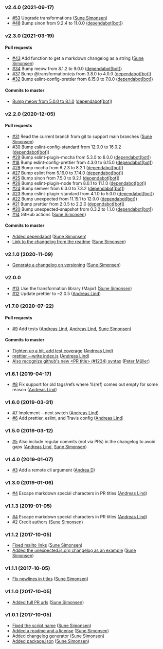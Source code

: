 ### v2.4.0 (2021-09-17)

- [#53](https://github.com/sunesimonsen/offline-github-changelog/pull/53) Upgrade transformations ([Sune Simonsen](mailto:sune@we-knowhow.dk))
- [#48](https://github.com/sunesimonsen/offline-github-changelog/pull/48) Bump sinon from 9.2.4 to 11.0.0 ([dependabot[bot]](mailto:49699333+dependabot[bot]@users.noreply.github.com))

### v2.3.0 (2021-03-19)

#### Pull requests

- [#43](https://github.com/sunesimonsen/offline-github-changelog/pull/43) Add function to get a markdown changelog as a string ([Sune Simonsen](mailto:sune@we-knowhow.dk))
- [#34](https://github.com/sunesimonsen/offline-github-changelog/pull/34) Bump meow from 8.1.2 to 9.0.0 ([dependabot[bot]](mailto:49699333+dependabot[bot]@users.noreply.github.com))
- [#37](https://github.com/sunesimonsen/offline-github-changelog/pull/37) Bump @transformation\/ejs from 3.8.0 to 4.0.0 ([dependabot[bot]](mailto:49699333+dependabot[bot]@users.noreply.github.com))
- [#32](https://github.com/sunesimonsen/offline-github-changelog/pull/32) Bump eslint-config-prettier from 6.15.0 to 7.0.0 ([dependabot[bot]](mailto:49699333+dependabot[bot]@users.noreply.github.com))

#### Commits to master

- [Bump meow from 5.0.0 to 8.1.0](https://github.com/sunesimonsen/offline-github-changelog/commit/b1ba32a3d586eec0dde3c94dc338b4a7de528d29) ([dependabot[bot]](mailto:49699333+dependabot[bot]@users.noreply.github.com))

### v2.2.0 (2020-12-05)

#### Pull requests

- [#31](https://github.com/sunesimonsen/offline-github-changelog/pull/31) Read the current branch from git to support main branches ([Sune Simonsen](mailto:sune@we-knowhow.dk))
- [#30](https://github.com/sunesimonsen/offline-github-changelog/pull/30) Bump eslint-config-standard from 12.0.0 to 16.0.2 ([dependabot[bot]](mailto:49699333+dependabot[bot]@users.noreply.github.com))
- [#29](https://github.com/sunesimonsen/offline-github-changelog/pull/29) Bump eslint-plugin-mocha from 5.3.0 to 8.0.0 ([dependabot[bot]](mailto:49699333+dependabot[bot]@users.noreply.github.com))
- [#18](https://github.com/sunesimonsen/offline-github-changelog/pull/18) Bump eslint-config-prettier from 4.3.0 to 6.15.0 ([dependabot[bot]](mailto:49699333+dependabot[bot]@users.noreply.github.com))
- [#28](https://github.com/sunesimonsen/offline-github-changelog/pull/28) Bump mocha from 6.2.3 to 8.2.1 ([dependabot[bot]](mailto:49699333+dependabot[bot]@users.noreply.github.com))
- [#27](https://github.com/sunesimonsen/offline-github-changelog/pull/27) Bump eslint from 5.16.0 to 7.14.0 ([dependabot[bot]](mailto:49699333+dependabot[bot]@users.noreply.github.com))
- [#25](https://github.com/sunesimonsen/offline-github-changelog/pull/25) Bump sinon from 7.5.0 to 9.2.1 ([dependabot[bot]](mailto:49699333+dependabot[bot]@users.noreply.github.com))
- [#26](https://github.com/sunesimonsen/offline-github-changelog/pull/26) Bump eslint-plugin-node from 8.0.1 to 11.1.0 ([dependabot[bot]](mailto:49699333+dependabot[bot]@users.noreply.github.com))
- [#24](https://github.com/sunesimonsen/offline-github-changelog/pull/24) Bump semver from 6.3.0 to 7.3.2 ([dependabot[bot]](mailto:49699333+dependabot[bot]@users.noreply.github.com))
- [#23](https://github.com/sunesimonsen/offline-github-changelog/pull/23) Bump eslint-plugin-standard from 4.1.0 to 5.0.0 ([dependabot[bot]](mailto:49699333+dependabot[bot]@users.noreply.github.com))
- [#22](https://github.com/sunesimonsen/offline-github-changelog/pull/22) Bump unexpected from 11.15.1 to 12.0.0 ([dependabot[bot]](mailto:49699333+dependabot[bot]@users.noreply.github.com))
- [#21](https://github.com/sunesimonsen/offline-github-changelog/pull/21) Bump prettier from 2.0.5 to 2.2.0 ([dependabot[bot]](mailto:49699333+dependabot[bot]@users.noreply.github.com))
- [#20](https://github.com/sunesimonsen/offline-github-changelog/pull/20) Bump unexpected-snapshot from 0.3.2 to 1.1.0 ([dependabot[bot]](mailto:49699333+dependabot[bot]@users.noreply.github.com))
- [#14](https://github.com/sunesimonsen/offline-github-changelog/pull/14) GitHub actions ([Sune Simonsen](mailto:sune@we-knowhow.dk))

#### Commits to master

- [Added dependabot](https://github.com/sunesimonsen/offline-github-changelog/commit/27004ebc65444b3a554d948fa5a2749aab16f523) ([Sune Simonsen](mailto:sune@we-knowhow.dk))
- [Link to the changelog from the readme](https://github.com/sunesimonsen/offline-github-changelog/commit/135264db94c4330d2dd404c99b306725c4a79569) ([Sune Simonsen](mailto:sune@we-knowhow.dk))

### v2.1.0 (2020-11-09)

- [Generate a changelog on versioning](https://github.com/sunesimonsen/offline-github-changelog/commit/837512824b5b07403116ea448eeef8018fdcd399) ([Sune Simonsen](mailto:sune@we-knowhow.dk))

### v2.0.0

- [#13](https://github.com/sunesimonsen/offline-github-changelog/pull/13) Use the transformation library \(Major\) ([Sune Simonsen](mailto:sune@we-knowhow.dk))
- [#12](https://github.com/sunesimonsen/offline-github-changelog/pull/12) Update prettier to ~2.0.5 ([Andreas Lind](mailto:andreaslindpetersen@gmail.com))

### v1.7.0 (2020-07-22)

#### Pull requests

- [#9](https://github.com/sunesimonsen/offline-github-changelog/pull/9) Add tests ([Andreas Lind](mailto:andreas.lind@peakon.com), [Andreas Lind](mailto:andreaslindpetersen@gmail.com), [Sune Simonsen](mailto:sune@we-knowhow.dk))

#### Commits to master

- [Tighten up a bit, add test coverage](https://github.com/sunesimonsen/offline-github-changelog/commit/daa9eecceaee254eeda99bc878466043b0ddff7e) ([Andreas Lind](mailto:andreaslindpetersen@gmail.com))
- [prettier --write index.js](https://github.com/sunesimonsen/offline-github-changelog/commit/016a4274677b63a8fcf687be1fa8aabe91cabf26) ([Andreas Lind](mailto:andreaslindpetersen@gmail.com))
- [Also recognize github's new &lt;PR title&gt; \(\#1234\) syntax](https://github.com/sunesimonsen/offline-github-changelog/commit/51512c0a606ec8968c97fca1449f325cf10b6e07) ([Peter Müller](mailto:munter@fumle.dk))

### v1.6.1 (2019-04-17)

- [#8](https://github.com/sunesimonsen/offline-github-changelog/pull/8) Fix support for old tags\/refs where %\(ref\) comes out empty for some reason ([Andreas Lind](mailto:andreaslindpetersen@gmail.com))

### v1.6.0 (2019-03-31)

- [#7](https://github.com/sunesimonsen/offline-github-changelog/pull/7) Implement --next switch ([Andreas Lind](mailto:andreaslindpetersen@gmail.com))
- [#6](https://github.com/sunesimonsen/offline-github-changelog/pull/6) Add prettier, eslint, and Travis config ([Andreas Lind](mailto:andreaslindpetersen@gmail.com))

### v1.5.0 (2019-03-12)

- [#5](https://github.com/sunesimonsen/offline-github-changelog/pull/5) Also include regular commits \(not via PRs\) in the changelog to avoid gaps ([Andreas Lind](mailto:andreaslindpetersen@gmail.com), [Sune Simonsen](mailto:sune@we-knowhow.dk))

### v1.4.0 (2019-01-07)

- [#3](https://github.com/sunesimonsen/offline-github-changelog/pull/3) Add a remote cli argument ([Andrea D](mailto:nkjoep@gmail.com))

### v1.3.0 (2019-01-06)

- [#4](https://github.com/sunesimonsen/offline-github-changelog/pull/4) Escape markdown special characters in PR titles ([Andreas Lind](mailto:andreaslindpetersen@gmail.com))

### v1.1.3 (2019-01-05)

- [#4](https://github.com/sunesimonsen/offline-github-changelog/pull/4) Escape markdown special characters in PR titles ([Andreas Lind](mailto:andreaslindpetersen@gmail.com))
- [#2](https://github.com/sunesimonsen/offline-github-changelog/pull/2) Credit authors ([Sune Simonsen](mailto:sune@we-knowhow.dk))

### v1.1.2 (2017-10-05)

- [Fixed mailto links](https://github.com/sunesimonsen/offline-github-changelog/commit/8012dbdf6f873a8c825264c062b6141d8b2f2490) ([Sune Simonsen](mailto:sune@we-knowhow.dk))
- [Added the unexpected.js.org changelog as an example](https://github.com/sunesimonsen/offline-github-changelog/commit/56f5aa60d7e6627b77d68ca851faf4abdb41be1b) ([Sune Simonsen](mailto:sune@we-knowhow.dk))

### v1.1.1 (2017-10-05)

- [Fix newlines in titles](https://github.com/sunesimonsen/offline-github-changelog/commit/08ff6fe4253b8deb06d9ec631e5ff98dc0bcb143) ([Sune Simonsen](mailto:sune@we-knowhow.dk))

### v1.1.0 (2017-10-05)

- [Added full PR urls](https://github.com/sunesimonsen/offline-github-changelog/commit/7a8de449dadb62571bfb82192511b0a9f9890008) ([Sune Simonsen](mailto:sune@we-knowhow.dk))

### v1.0.1 (2017-10-05)

- [Fixed the script name](https://github.com/sunesimonsen/offline-github-changelog/commit/c3c53dbe11c0c0682939821daf33b34453958242) ([Sune Simonsen](mailto:sune@we-knowhow.dk))
- [Added a readme and a license](https://github.com/sunesimonsen/offline-github-changelog/commit/4bb297d8d2a85fd363f5217444f3a424b4f685b0) ([Sune Simonsen](mailto:sune@we-knowhow.dk))
- [Added changelog generator](https://github.com/sunesimonsen/offline-github-changelog/commit/fd8508e573f2aaf1834bcc3784d0cacaf94acdda) ([Sune Simonsen](mailto:sune@we-knowhow.dk))
- [Added package.json](https://github.com/sunesimonsen/offline-github-changelog/commit/11fec96aeb5d53a78ca9d5f8be24dd99607c7c35) ([Sune Simonsen](mailto:sune@we-knowhow.dk))
